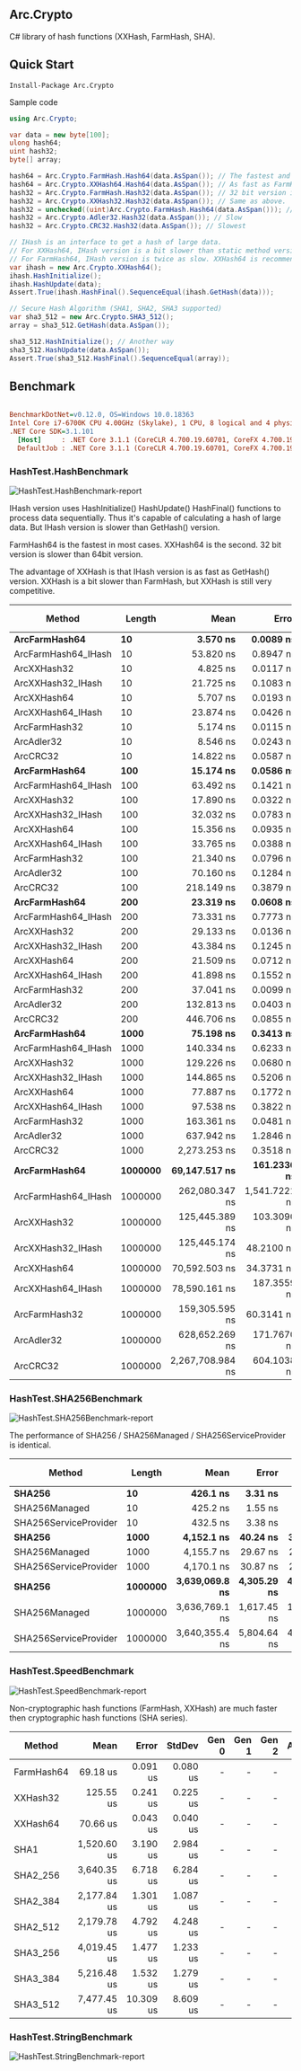 ﻿## Arc.Crypto
C# library of hash functions (XXHash, FarmHash, SHA).



## Quick Start

```
Install-Package Arc.Crypto
```

Sample code

```csharp
using Arc.Crypto;
```

```csharp
var data = new byte[100];
ulong hash64;
uint hash32;
byte[] array;

hash64 = Arc.Crypto.FarmHash.Hash64(data.AsSpan()); // The fastest and best algorithm.
hash64 = Arc.Crypto.XXHash64.Hash64(data.AsSpan()); // As fast as FarmHash.
hash32 = Arc.Crypto.FarmHash.Hash32(data.AsSpan()); // 32 bit version is slower than 64 bit version.
hash32 = Arc.Crypto.XXHash32.Hash32(data.AsSpan()); // Same as above.
hash32 = unchecked((uint)Arc.Crypto.FarmHash.Hash64(data.AsSpan())); // I recommend getting 64 bit and discarding half.
hash32 = Arc.Crypto.Adler32.Hash32(data.AsSpan()); // Slow
hash32 = Arc.Crypto.CRC32.Hash32(data.AsSpan()); // Slowest

// IHash is an interface to get a hash of large data.
// For XXHash64, IHash version is a bit slower than static method version.
// For FarmHash64, IHash version is twice as slow. XXHash64 is recommended.
var ihash = new Arc.Crypto.XXHash64();
ihash.HashInitialize();
ihash.HashUpdate(data);
Assert.True(ihash.HashFinal().SequenceEqual(ihash.GetHash(data)));

// Secure Hash Algorithm (SHA1, SHA2, SHA3 supported)
var sha3_512 = new Arc.Crypto.SHA3_512();
array = sha3_512.GetHash(data.AsSpan());

sha3_512.HashInitialize(); // Another way
sha3_512.HashUpdate(data.AsSpan());
Assert.True(sha3_512.HashFinal().SequenceEqual(array));
```



## Benchmark

``` ini

BenchmarkDotNet=v0.12.0, OS=Windows 10.0.18363
Intel Core i7-6700K CPU 4.00GHz (Skylake), 1 CPU, 8 logical and 4 physical cores
.NET Core SDK=3.1.101
  [Host]     : .NET Core 3.1.1 (CoreCLR 4.700.19.60701, CoreFX 4.700.19.60801), X64 RyuJIT
  DefaultJob : .NET Core 3.1.1 (CoreCLR 4.700.19.60701, CoreFX 4.700.19.60801), X64 RyuJIT


```
### HashTest.HashBenchmark

![HashTest.HashBenchmark-report](HashTest.HashBenchmark-report.png)

IHash version uses HashInitialize() HashUpdate() HashFinal() functions to process data sequentially. Thus it's capable of calculating a hash of large data. But IHash version is slower than GetHash() version.

FarmHash64 is the fastest in most cases. XXHash64 is the second. 32 bit version is slower than 64bit version. 

The advantage of XXHash is that IHash version is as fast as GetHash() version. XXHash is a bit slower than FarmHash, but XXHash is still very competitive.



| Method              | Length      |              Mean |           Error |          StdDev |  Gen 0 | Gen 1 | Gen 2 | Allocated |
| ------------------- | ----------- | ----------------: | --------------: | --------------: | -----: | ----: | ----: | --------: |
| **ArcFarmHash64**   | **10**      |      **3.570 ns** |   **0.0089 ns** |   **0.0079 ns** |  **-** | **-** | **-** |     **-** |
| ArcFarmHash64_IHash | 10          |         53.820 ns |       0.8947 ns |       0.8369 ns | 0.0076 |     - |     - |      32 B |
| ArcXXHash32         | 10          |          4.825 ns |       0.0117 ns |       0.0098 ns |      - |     - |     - |         - |
| ArcXXHash32_IHash   | 10          |         21.725 ns |       0.1083 ns |       0.1013 ns | 0.0076 |     - |     - |      32 B |
| ArcXXHash64         | 10          |          5.707 ns |       0.0193 ns |       0.0171 ns |      - |     - |     - |         - |
| ArcXXHash64_IHash   | 10          |         23.874 ns |       0.0426 ns |       0.0356 ns | 0.0076 |     - |     - |      32 B |
| ArcFarmHash32       | 10          |          5.174 ns |       0.0115 ns |       0.0107 ns |      - |     - |     - |         - |
| ArcAdler32          | 10          |          8.546 ns |       0.0243 ns |       0.0227 ns |      - |     - |     - |         - |
| ArcCRC32            | 10          |         14.822 ns |       0.0587 ns |       0.0521 ns |      - |     - |     - |         - |
| **ArcFarmHash64**   | **100**     |     **15.174 ns** |   **0.0586 ns** |   **0.0519 ns** |  **-** | **-** | **-** |     **-** |
| ArcFarmHash64_IHash | 100         |         63.492 ns |       0.1421 ns |       0.1187 ns | 0.0076 |     - |     - |      32 B |
| ArcXXHash32         | 100         |         17.890 ns |       0.0322 ns |       0.0301 ns |      - |     - |     - |         - |
| ArcXXHash32_IHash   | 100         |         32.032 ns |       0.0783 ns |       0.0654 ns | 0.0076 |     - |     - |      32 B |
| ArcXXHash64         | 100         |         15.356 ns |       0.0935 ns |       0.0829 ns |      - |     - |     - |         - |
| ArcXXHash64_IHash   | 100         |         33.765 ns |       0.0388 ns |       0.0344 ns | 0.0076 |     - |     - |      32 B |
| ArcFarmHash32       | 100         |         21.340 ns |       0.0796 ns |       0.0706 ns |      - |     - |     - |         - |
| ArcAdler32          | 100         |         70.160 ns |       0.1284 ns |       0.1072 ns |      - |     - |     - |         - |
| ArcCRC32            | 100         |        218.149 ns |       0.3879 ns |       0.3629 ns |      - |     - |     - |         - |
| **ArcFarmHash64**   | **200**     |     **23.319 ns** |   **0.0608 ns** |   **0.0508 ns** |  **-** | **-** | **-** |     **-** |
| ArcFarmHash64_IHash | 200         |         73.331 ns |       0.7773 ns |       0.7271 ns | 0.0076 |     - |     - |      32 B |
| ArcXXHash32         | 200         |         29.133 ns |       0.0136 ns |       0.0120 ns |      - |     - |     - |         - |
| ArcXXHash32_IHash   | 200         |         43.384 ns |       0.1245 ns |       0.1039 ns | 0.0076 |     - |     - |      32 B |
| ArcXXHash64         | 200         |         21.509 ns |       0.0712 ns |       0.0666 ns |      - |     - |     - |         - |
| ArcXXHash64_IHash   | 200         |         41.898 ns |       0.1552 ns |       0.1452 ns | 0.0076 |     - |     - |      32 B |
| ArcFarmHash32       | 200         |         37.041 ns |       0.0099 ns |       0.0082 ns |      - |     - |     - |         - |
| ArcAdler32          | 200         |        132.813 ns |       0.0403 ns |       0.0336 ns |      - |     - |     - |         - |
| ArcCRC32            | 200         |        446.706 ns |       0.0855 ns |       0.0667 ns |      - |     - |     - |         - |
| **ArcFarmHash64**   | **1000**    |     **75.198 ns** |   **0.3413 ns** |   **0.3192 ns** |  **-** | **-** | **-** |     **-** |
| ArcFarmHash64_IHash | 1000        |        140.334 ns |       0.6233 ns |       0.4866 ns | 0.0076 |     - |     - |      32 B |
| ArcXXHash32         | 1000        |        129.226 ns |       0.0680 ns |       0.0531 ns |      - |     - |     - |         - |
| ArcXXHash32_IHash   | 1000        |        144.865 ns |       0.5206 ns |       0.4870 ns | 0.0076 |     - |     - |      32 B |
| ArcXXHash64         | 1000        |         77.887 ns |       0.1772 ns |       0.1571 ns |      - |     - |     - |         - |
| ArcXXHash64_IHash   | 1000        |         97.538 ns |       0.3822 ns |       0.3191 ns | 0.0076 |     - |     - |      32 B |
| ArcFarmHash32       | 1000        |        163.361 ns |       0.0481 ns |       0.0376 ns |      - |     - |     - |         - |
| ArcAdler32          | 1000        |        637.942 ns |       1.2846 ns |       1.1387 ns |      - |     - |     - |         - |
| ArcCRC32            | 1000        |      2,273.253 ns |       0.3518 ns |       0.3119 ns |      - |     - |     - |         - |
| **ArcFarmHash64**   | **1000000** | **69,147.517 ns** | **161.2336 ns** | **134.6373 ns** |  **-** | **-** | **-** |     **-** |
| ArcFarmHash64_IHash | 1000000     |    262,080.347 ns |   1,541.7221 ns |   1,366.6965 ns |      - |     - |     - |      32 B |
| ArcXXHash32         | 1000000     |    125,445.389 ns |     103.3090 ns |      86.2677 ns |      - |     - |     - |         - |
| ArcXXHash32_IHash   | 1000000     |    125,445.174 ns |      48.2100 ns |      37.6392 ns |      - |     - |     - |      32 B |
| ArcXXHash64         | 1000000     |     70,592.503 ns |      34.3731 ns |      28.7031 ns |      - |     - |     - |         - |
| ArcXXHash64_IHash   | 1000000     |     78,590.161 ns |     187.3559 ns |     175.2528 ns |      - |     - |     - |      32 B |
| ArcFarmHash32       | 1000000     |    159,305.595 ns |      60.3141 ns |      50.3650 ns |      - |     - |     - |       2 B |
| ArcAdler32          | 1000000     |    628,652.269 ns |     171.7670 ns |     143.4333 ns |      - |     - |     - |       1 B |
| ArcCRC32            | 1000000     |  2,267,708.984 ns |     604.1038 ns |     471.6445 ns |      - |     - |     - |       3 B |



### HashTest.SHA256Benchmark

![HashTest.SHA256Benchmark-report](HashTest.SHA256Benchmark-report.png)

The performance of SHA256 / SHA256Managed / SHA256ServiceProvider is identical.

| Method                | Length      |               Mean |           Error |          StdDev |      Gen 0 | Gen 1 | Gen 2 | Allocated |
| --------------------- | ----------- | -----------------: | --------------: | --------------: | ---------: | ----: | ----: | --------: |
| **SHA256**            | **10**      |       **426.1 ns** |     **3.31 ns** |     **3.09 ns** | **0.0267** | **-** | **-** | **112 B** |
| SHA256Managed         | 10          |           425.2 ns |         1.55 ns |         1.38 ns |     0.0267 |     - |     - |     112 B |
| SHA256ServiceProvider | 10          |           432.5 ns |         3.38 ns |         3.16 ns |     0.0267 |     - |     - |     112 B |
| **SHA256**            | **1000**    |     **4,152.1 ns** |    **40.24 ns** |    **37.64 ns** | **0.0229** | **-** | **-** | **112 B** |
| SHA256Managed         | 1000        |         4,155.7 ns |        29.67 ns |        27.76 ns |     0.0229 |     - |     - |     112 B |
| SHA256ServiceProvider | 1000        |         4,170.1 ns |        30.87 ns |        28.87 ns |     0.0229 |     - |     - |     112 B |
| **SHA256**            | **1000000** | **3,639,069.8 ns** | **4,305.29 ns** | **4,027.17 ns** |      **-** | **-** | **-** | **117 B** |
| SHA256Managed         | 1000000     |     3,636,769.1 ns |     1,617.45 ns |     1,350.64 ns |          - |     - |     - |     117 B |
| SHA256ServiceProvider | 1000000     |     3,640,355.4 ns |     5,804.64 ns |     4,847.14 ns |          - |     - |     - |     148 B |



### HashTest.SpeedBenchmark

![HashTest.SpeedBenchmark-report](HashTest.SpeedBenchmark-report.png)

Non-cryptographic hash functions (FarmHash, XXHash) are much faster then cryptographic hash functions (SHA series).



| Method     |        Mean |     Error |   StdDev | Gen 0 | Gen 1 | Gen 2 | Allocated |
| ---------- | ----------: | --------: | -------: | ----: | ----: | ----: | --------: |
| FarmHash64 |    69.18 us |  0.091 us | 0.080 us |     - |     - |     - |      33 B |
| XXHash32   |   125.55 us |  0.241 us | 0.225 us |     - |     - |     - |      33 B |
| XXHash64   |    70.66 us |  0.043 us | 0.040 us |     - |     - |     - |      33 B |
| SHA1       | 1,520.60 us |  3.190 us | 2.984 us |     - |     - |     - |      99 B |
| SHA2_256   | 3,640.35 us |  6.718 us | 6.284 us |     - |     - |     - |     117 B |
| SHA2_384   | 2,177.84 us |  1.301 us | 1.087 us |     - |     - |     - |     149 B |
| SHA2_512   | 2,179.78 us |  4.792 us | 4.248 us |     - |     - |     - |     181 B |
| SHA3_256   | 4,019.45 us |  1.477 us | 1.233 us |     - |     - |     - |      56 B |
| SHA3_384   | 5,216.48 us |  1.532 us | 1.279 us |     - |     - |     - |      72 B |
| SHA3_512   | 7,477.45 us | 10.309 us | 8.609 us |     - |     - |     - |      88 B |



### HashTest.StringBenchmark

![HashTest.StringBenchmark-report](HashTest.StringBenchmark-report.png)